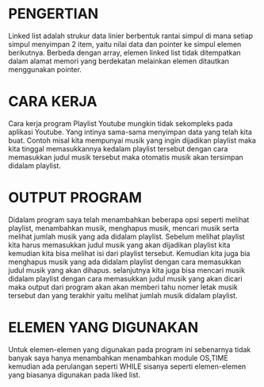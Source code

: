# PENGERTIAN
Linked list adalah strukur data linier berbentuk rantai simpul di mana setiap simpul menyimpan 2 item, yaitu nilai data dan pointer ke simpul elemen berikutnya. Berbeda dengan array, elemen linked list tidak ditempatkan dalam alamat memori yang berdekatan melainkan elemen ditautkan menggunakan pointer.
# CARA KERJA
Cara kerja program Playlist Youtube mungkin tidak sekompleks pada aplikasi Youtube. Yang intinya sama-sama menyimpan data yang telah kita buat. Contoh misal kita mempunyai musik yang ingin dijadikan playlist maka kita tinggal memasukkannya kedalam playlist tersebut dengan cara memasukkan judul musik tersebut maka otomatis musik akan tersimpan didalam playlist.
# OUTPUT PROGRAM
Didalam program saya telah menambahkan beberapa opsi seperti melihat playlist, menambahkan musik, menghapus musik, mencari musik serta melihat jumlah musik yang ada didalam playlist. Sebelum melihat playlist kita harus memasukkan judul musik yang akan dijadikan playlist kita kemudian kita bisa melihat isi dari playlist tersebut. Kemudian kita juga bia menghapus musik yang ada didalam playlist dengan cara memasukkan judul musik yang akan dihapus. selanjutnya kita juga bisa mencari musik didalam playlist dengan cara memasukkan judul musik yang akan dicari maka output dari program akan akan memberi tahu nomer letak musik tersebut dan yang terakhir yaitu melihat jumlah musik didalam playlist.
# ELEMEN YANG DIGUNAKAN
Untuk elemen-elemen yang digunakan pada program ini sebenarnya tidak banyak saya hanya menambahkan menambahkan module OS,TIME kemudian ada perulangan seperti WHILE sisanya seperti elemen-elemen yang biasanya digunakan pada liked list. 